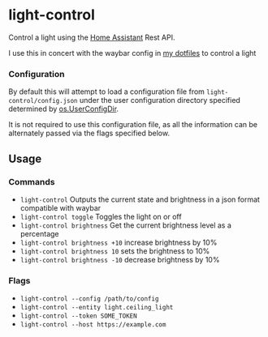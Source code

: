 # light-control

Control a light using the [Home Assistant](https://www.home-assistant.io/) Rest API.

I use this in concert with the waybar config in [my dotfiles](https://github.com/aloop/dotfiles) to control a light

### Configuration

By default this will attempt to load a configuration file from `light-control/config.json` under the user configuration directory specified determined by [os.UserConfigDir](https://pkg.go.dev/os#UserConfigDir).

It is not required to use this configuration file, as all the information can be alternately passed via the flags specified below.

## Usage

### Commands

-   `light-control` Outputs the current state and brightness in a json format compatible with waybar
-   `light-control toggle` Toggles the light on or off
-   `light-control brightness` Get the current brightness level as a percentage
-   `light-control brightness +10` increase brightness by 10%
-   `light-control brightness 10` sets the brightness to 10%
-   `light-control brightness -10` decrease brightness by 10%

### Flags

-   `light-control --config /path/to/config`
-   `light-control --entity light.ceiling_light`
-   `light-control --token SOME_TOKEN`
-   `light-control --host https://example.com`
